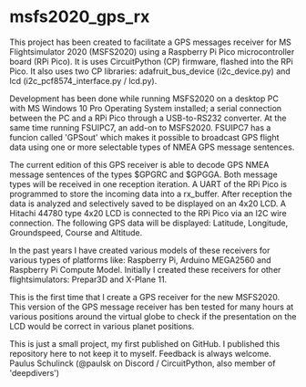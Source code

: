 # msfs2020_gps_rx
This project has been created to facilitate a GPS messages receiver for MS Flightsimulator 2020 (MSFS2020) using a Raspberry Pi Pico microcontroller board (RPi Pico).
It is uses CircuitPython (CP) firmware, flashed into the RPi Pico.
It also uses two CP libraries: adafruit_bus_device (i2c_device.py) and lcd (i2c_pcf8574_interface.py / lcd.py).

Development has been done while running MSFS2020 on a desktop PC with MS Windows 10 Pro Operating System installed; a serial connection between the PC and a RPi Pico
through a USB-to-RS232 converter. At the same time running FSUIPC7, an add-on to MSFS2020. FSUIPC7 has a funcion called 'GPSout' which makes it possible to broadcast
GPS flight data using one or more selectable types of NMEA GPS message sentences.

The current edition of this GPS receiver is able to decode GPS NMEA message sentences of the types $GPGRC and $GPGGA. 
Both message types will be received in one reception iteration.
A UART of the RPi Pico is programmed to store the incoming data into a rx_buffer. After reception the data is analyzed and selectively saved to be displayed on an 4x20 LCD.
A Hitachi 44780 type 4x20 LCD is connected to the RPi Pico via an I2C wire connection.
The following GPS data will be displayed: Latitude, Longitude, Groundspeed, Course and Altitude.

In the past years I have created various models of these receivers for various types of platforms like: Raspberry Pi, Arduino MEGA2560 and Raspberry Pi Compute Model.
Initially I created these receivers for other flightsimulators: Prepar3D and X-Plane 11.

This is the first time that I create a GPS receiver for the new MSFS2020.
This version of the GPS message receiver has ben tested for many hours at various positions around the virtual globe to check if the presentation on the LCD would be correct
in various planet positions.

This is just a small project, my first published on GitHub. I published this repository here to not keep it to myself.
Feedback is always welcome.
Paulus Schulinck
(@paulsk on Discord / CircuitPython, also member of 'deepdivers')

